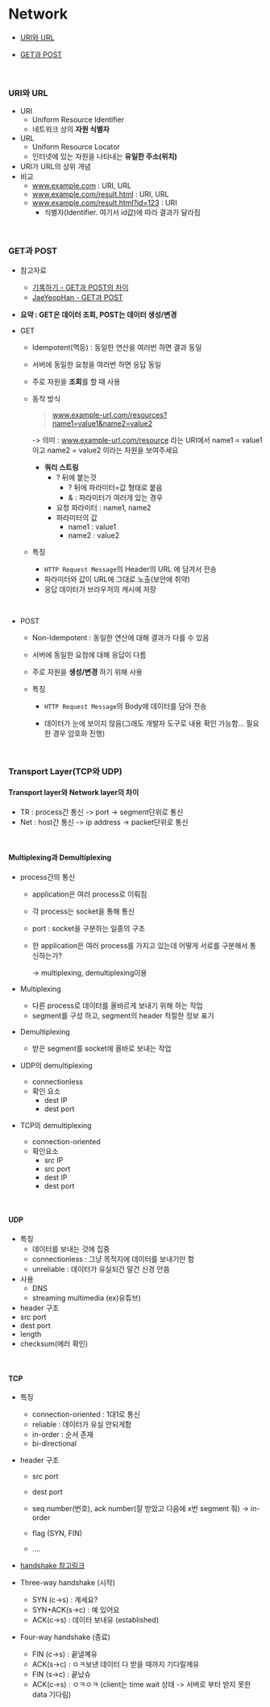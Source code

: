 # Network

- [URI와 URL](#uri와-url)

- [GET과 POST](#get과-post)

<br>

### URI와 URL

- URI 
  - Uniform Resource Identifier
  - 네트워크 상의 **자원 식별자**
- URL
  - Uniform Resource Locator
  - 인터넷에 있는 자원을 나타내는 **유일한 주소(위치)**
- URI가  URL의 상위 개념
- 비교
  - www.example.com : URI, URL
  - www.example.com/result.html : URI, URL
  - www.example.com/result.html?id=123 : URI
    - 식별자(Identifier. 여기서 id값)에 따라 결과가 달라짐

<br>

### GET과 POST

- 참고자료
  - [기록하기 - GET과 POST의 차이](https://hongsii.github.io/2017/08/02/what-is-the-difference-get-and-post/)
  - [JaeYeopHan - GET과 POST](https://github.com/JaeYeopHan/Interview_Question_for_Beginner/tree/master/Network#http%EC%9D%98-get%EA%B3%BC-post-%EB%B9%84%EA%B5%90)

- **요약 : GET은 데이터 조회, POST는 데이터 생성/변경**

- GET 

  - Idempotent(멱등) : 동일한 연산을 여러번 하면 결과 동일
  - 서버에 동일한 요청을 여러번 하면 응답 동일
  - 주로 자원을 **조회**를 할 때 사용

  - 동작 방식

    > www.example-url.com/resources?name1=value1&name2=value2

    -> 의미 : www.example-url.com/resource 라는 URI에서 name1 = value1이고 name2 = value2 이라는 자원을 보여주세요

    - **쿼리 스트링**
      - ? 뒤에 붙는것
        - ? 뒤에 파라미터=값 형태로 붙음
        - & : 파라미터가 여러개 있는 경우
      - 요청 파라미터 : name1, name2
      - 파라미터의 값
        - name1 : value1
        - name2 : value2

  - 특징
    - `HTTP Request Message`의 Header의 URL 에 담겨서 전송
    - 파라미터와 값이 URL에 그대로 노출(보안에 취약)
    - 응답 데이터가 브라우저의 캐시에 저장

<br>

- POST

  - Non-Idempotent : 동일한 연산에 대해 결과가 다를 수 있음

  - 서버에 동일한 요청에 대해 응답이 다름

  - 주로 자원을 **생성/변경** 하기 위해 사용

  - 특징

    - `HTTP Request Message`의 Body에 데이터를 담아 전송

    - 데이터가 눈에 보이지 않음(그래도 개발자 도구로 내용 확인 가능함... 필요한 경우 암호화 진행)

<br>

### Transport Layer(TCP와 UDP)

#### Transport layer와 Network layer의 차이

- TR : process간 통신 -> port -> segment단위로 통신
- Net : host간 통신 -> ip address -> packet단위로 통신

<br>

#### Multiplexing과 Demultiplexing

- process간의 통신

  - application은 여러 process로 이뤄짐

  - 각 process는 socket을 통해 통신

  - port : socket을 구분하는 일종의 구조

  - 한 application은 여러 process를 가지고 있는데 어떻게 서로를 구분해서 통신하는가?

    -> multiplexing, demultiplexing이용

- Multiplexing 
  - 다른 process로 데이터를 올바르게 보내기 위해 하는 작업
  - segment를 구성 하고, segment의 header 적절한 정보 표기
- Demultiplexing
  - 받은 segment를 socket에 올바로 보내는 작업

- UDP의 demultiplexing
  - connectionless
  - 확인 요소
    - dest IP
    - dest port

- TCP의 demultiplexing
  - connection-oriented
  - 확인요소
    - src IP
    - src port
    - dest IP
    - dest port

<br>

 #### UDP

- 특징
  - 데이터를 보내는 것에 집중
  - connectionless : 그냥 목적지에 데이터를 보내기만 함
  - unreliable : 데이터가 유실되건 말건 신경 안씀
- 사용
  - DNS
  - streaming multimedia (ex)유튜브)
-  header 구조
  - src port
  - dest port
  - length
  - checksum(에러 확인)

<br>

#### TCP

- 특징

  - connection-oriented : 1대1로 통신
  - reliable : 데이터가 유실 안되게함
  - in-order : 순서 존재
  - bi-directional

- header 구조

  - src port
  - dest port
  - seq number(번호), ack number(잘 받았고 다음에 x번 segment 줘) -> in-order

  - flag (SYN, FIN)
  - ....

- [handshake 참고링크](https://asfirstalways.tistory.com/356)

- Three-way handshake (시작)
  - SYN (c->s) : 계세요?
  - SYN+ACK(s->c) : 예 있어요
  - ACK(c->s) : 데이터 보내유 (established)

- Four-way handshake (종료)
  - FIN (c->s) : 끝낼꼐유
  - ACK(s->c) : ㅇㅋ보낸 데이터 다 받을 때까지 기다릴께유
  - FIN (s->c) : 끝났슈
  - ACK(c->s) : ㅇㅋㅇㅋ (client는 time wait 상태 -> 서버로 부터 받지 못한 data 기다림)